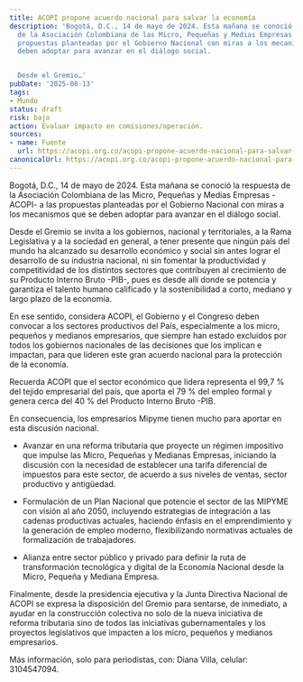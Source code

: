 ```yaml
---
title: ACOPI propone acuerdo nacional para salvar la economía
description: 'Bogotá, D.C., 14 de mayo de 2024. Esta mañana se conoció la respuesta
  de la Asociación Colombiana de las Micro, Pequeñas y Medias Empresas -ACOPI- a las
  propuestas planteadas por el Gobierno Nacional con miras a los mecanismos que se
  deben adoptar para avanzar en el diálogo social.


  Desde el Gremio…'
pubDate: '2025-08-13'
tags:
- Mundo
status: draft
risk: bajo
action: Evaluar impacto en comisiones/operación.
sources:
- name: Fuente
  url: https://acopi.org.co/acopi-propone-acuerdo-nacional-para-salvar-la-economia/
canonicalUrl: https://acopi.org.co/acopi-propone-acuerdo-nacional-para-salvar-la-economia/
---
```

Bogotá, D.C., 14 de mayo de 2024. Esta mañana se conoció la respuesta de la Asociación Colombiana de las Micro, Pequeñas y Medias Empresas -ACOPI- a las propuestas planteadas por el Gobierno Nacional con miras a los mecanismos que se deben adoptar para avanzar en el diálogo social.

Desde el Gremio se invita a los gobiernos, nacional y territoriales, a la Rama Legislativa y a la sociedad en general, a tener presente que ningún país del mundo ha alcanzado su desarrollo económico y social sin antes lograr el desarrollo de su industria nacional, ni sin fomentar la productividad y competitividad de los distintos sectores que contribuyen al crecimiento de su Producto Interno Bruto -PIB-, pues es desde allí donde se potencia y garantiza el talento humano calificado y la sostenibilidad a corto, mediano y largo plazo de la economía.

En ese sentido, considera ACOPI, el Gobierno y el Congreso deben convocar a los sectores productivos del País, especialmente a los micro, pequeños y medianos empresarios, que siempre han estado excluidos por todos los gobiernos nacionales de las decisiones que los implican e impactan, para que lideren este gran acuerdo nacional para la protección de la economía.

Recuerda ACOPI que el sector económico que lidera representa el 99,7 % del tejido empresarial del país, que aporta el 79 % del empleo formal y genera cerca del 40 % del Producto Interno Bruto -PIB.

En consecuencia, los empresarios Mipyme tienen mucho para aportar en esta discusión nacional.

- Avanzar en una reforma tributaria que proyecte un régimen impositivo que impulse las Micro, Pequeñas y Medianas Empresas, iniciando la discusión con la necesidad de establecer una tarifa diferencial de impuestos para este sector, de acuerdo a sus niveles de ventas, sector productivo y antigüedad.

- Formulación de un Plan Nacional que potencie el sector de las MIPYME con visión al año 2050, incluyendo estrategias de integración a las cadenas productivas actuales, haciendo énfasis en el emprendimiento y la generación de empleo moderno, flexibilizando normativas actuales de formalización de trabajadores.

- Alianza entre sector público y privado para definir la ruta de transformación tecnológica y digital de la Economía Nacional desde la Micro, Pequeña y Mediana Empresa.

Finalmente, desde la presidencia ejecutiva y la Junta Directiva Nacional de ACOPI se expresa la disposición del Gremio para sentarse, de inmediato, a ayudar en la construcción colectiva no solo de la nueva iniciativa de reforma tributaria sino de todos las iniciativas gubernamentales y los proyectos legislativos que impacten a los micro, pequeños y medianos empresarios.

Más información, solo para periodistas, con: Diana Villa, celular: 3104547094.